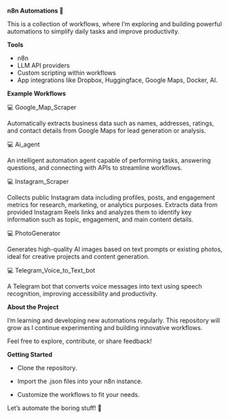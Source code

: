 **n8n Automations 🚀**

This is a collection of workflows, where I’m exploring and building powerful automations to simplify daily tasks and improve productivity.

**Tools**
- n8n
- LLM API providers
- Custom scripting within workflows
- App integrations like Dropbox, Huggingface, Google Maps, Docker, AI.

**Example Workflows**

💻 Google_Map_Scraper

Automatically extracts business data such as names, addresses, ratings, and contact details from Google Maps for lead generation or analysis.

💻 Ai_agent

An intelligent automation agent capable of performing tasks, answering questions, and connecting with APIs to streamline workflows.

💻 Instagram_Scraper

Collects public Instagram data including profiles, posts, and engagement metrics for research, marketing, or analytics purposes.
Extracts data from provided Instagram Reels links and analyzes them to identify key information such as topic, engagement, and main content details.

💻 PhotoGenerator

Generates high-quality AI images based on text prompts or existing photos, ideal for creative projects and content generation.

💻 Telegram_Voice_to_Text_bot

A Telegram bot that converts voice messages into text using speech recognition, improving accessibility and productivity.

**About the Project**


I’m learning and developing new automations regularly. This repository will grow as I continue experimenting and building innovative workflows.

Feel free to explore, contribute, or share feedback!



**Getting Started**

- Clone the repository.

- Import the .json files into your n8n instance.

- Customize the workflows to fit your needs.

Let’s automate the boring stuff! 🚀
